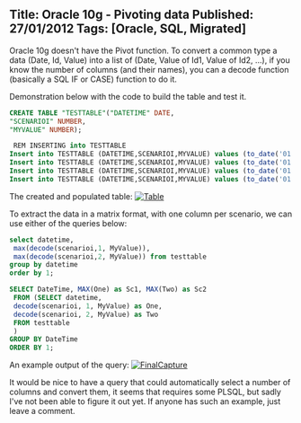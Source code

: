 Title: Oracle 10g - Pivoting data
Published: 27/01/2012
Tags: [Oracle, SQL, Migrated]
---

Oracle 10g doesn't have the Pivot function. To convert a common type a data (Date, Id, Value) into a list of (Date, Value of Id1, Value of Id2, ...), if you know the number of columns (and their names), you can a decode function (basically a SQL IF or CASE) function to do it.

Demonstration below with the code to build the table and test it.
```SQL
CREATE TABLE "TESTTABLE"("DATETIME" DATE,
"SCENARIOI" NUMBER,
"MYVALUE" NUMBER);

 REM INSERTING into TESTTABLE
Insert into TESTTABLE (DATETIME,SCENARIOI,MYVALUE) values (to_date('01.10.12 00:00','DD.MM.RR HH24:MI'),1,10);
Insert into TESTTABLE (DATETIME,SCENARIOI,MYVALUE) values (to_date('01.10.12 00:00','DD.MM.RR HH24:MI'),2,20);
Insert into TESTTABLE (DATETIME,SCENARIOI,MYVALUE) values (to_date('01.10.12 01:00','DD.MM.RR HH24:MI'),1,15);
Insert into TESTTABLE (DATETIME,SCENARIOI,MYVALUE) values (to_date('01.10.12 01:00','DD.MM.RR HH24:MI'),2,20);
```

The created and populated table: [![](old/images/Table.jpg "Table")](old/images/Table.jpg)

To extract the data in a matrix format, with one column per scenario, we can use either of the queries below:
```SQL
select datetime,
 max(decode(scenarioi,1, MyValue)),
 max(decode(scenarioi,2, MyValue)) from testtable
group by datetime
order by 1;
```

```SQL
SELECT DateTime, MAX(One) as Sc1, MAX(Two) as Sc2
 FROM (SELECT datetime,
 decode(scenarioi, 1, MyValue) as One,
 decode(scenarioi, 2, MyValue) as Two
 FROM testtable
 )
GROUP BY DateTime
ORDER BY 1;
```
An example output of the query: [![](old/images/FinalCapture.jpg "FinalCapture")](old/images/FinalCapture.jpg)

It would be nice to have a query that could automatically select a number of columns and convert them, it seems that requires some PLSQL, but sadly I've not been able to figure it out yet. If anyone has such an example, just leave a comment.
